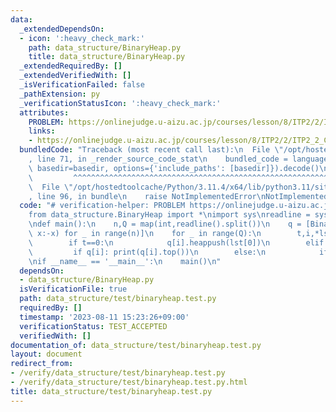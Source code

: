 ```yaml
---
data:
  _extendedDependsOn:
  - icon: ':heavy_check_mark:'
    path: data_structure/BinaryHeap.py
    title: data_structure/BinaryHeap.py
  _extendedRequiredBy: []
  _extendedVerifiedWith: []
  _isVerificationFailed: false
  _pathExtension: py
  _verificationStatusIcon: ':heavy_check_mark:'
  attributes:
    PROBLEM: https://onlinejudge.u-aizu.ac.jp/courses/lesson/8/ITP2/2/ITP2_2_C
    links:
    - https://onlinejudge.u-aizu.ac.jp/courses/lesson/8/ITP2/2/ITP2_2_C
  bundledCode: "Traceback (most recent call last):\n  File \"/opt/hostedtoolcache/Python/3.11.4/x64/lib/python3.11/site-packages/onlinejudge_verify/documentation/build.py\"\
    , line 71, in _render_source_code_stat\n    bundled_code = language.bundle(stat.path,\
    \ basedir=basedir, options={'include_paths': [basedir]}).decode()\n          \
    \         ^^^^^^^^^^^^^^^^^^^^^^^^^^^^^^^^^^^^^^^^^^^^^^^^^^^^^^^^^^^^^^^^^^^^^^^^^^^^^^^^^\n\
    \  File \"/opt/hostedtoolcache/Python/3.11.4/x64/lib/python3.11/site-packages/onlinejudge_verify/languages/python.py\"\
    , line 96, in bundle\n    raise NotImplementedError\nNotImplementedError\n"
  code: "# verification-helper: PROBLEM https://onlinejudge.u-aizu.ac.jp/courses/lesson/8/ITP2/2/ITP2_2_C\n\
    from data_structure.BinaryHeap import *\nimport sys\nreadline = sys.stdin.readline\n\
    \ndef main():\n    n,Q = map(int,readline().split())\n    q = [BinaryHeap([],lambda\
    \ x:-x) for _ in range(n)]\n    for _ in range(Q):\n        t,i,*lst = map(int,readline().split())\n\
    \        if t==0:\n            q[i].heappush(lst[0])\n        elif t==1:\n   \
    \         if q[i]: print(q[i].top())\n        else:\n            if q[i]: q[i].heappop()\n\
    \nif __name__ == '__main__':\n    main()\n"
  dependsOn:
  - data_structure/BinaryHeap.py
  isVerificationFile: true
  path: data_structure/test/binaryheap.test.py
  requiredBy: []
  timestamp: '2023-08-11 15:23:26+09:00'
  verificationStatus: TEST_ACCEPTED
  verifiedWith: []
documentation_of: data_structure/test/binaryheap.test.py
layout: document
redirect_from:
- /verify/data_structure/test/binaryheap.test.py
- /verify/data_structure/test/binaryheap.test.py.html
title: data_structure/test/binaryheap.test.py
---
```

